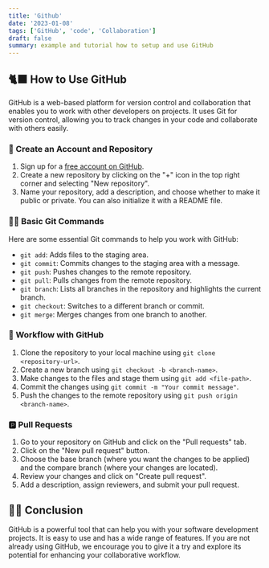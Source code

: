 ```yaml
---
title: 'Github'
date: '2023-01-08'
tags: ['GitHub', 'code', 'Collaboration']
draft: false
summary: example and tutorial how to setup and use GitHub
---
```


## 🐈‍⬛ How to Use GitHub

GitHub is a web-based platform for version control and collaboration that enables you to work with other developers on projects. It uses Git for version control, allowing you to track changes in your code and collaborate with others easily.

### 👾 Create an Account and Repository

1. Sign up for a [free account on GitHub](https://github.com/join).
2. Create a new repository by clicking on the "+" icon in the top right corner and selecting "New repository".
3. Name your repository, add a description, and choose whether to make it public or private. You can also initialize it with a README file.

### 🧑‍💻 Basic Git Commands

Here are some essential Git commands to help you work with GitHub:

- `git add`: Adds files to the staging area.
- `git commit`: Commits changes to the staging area with a message.
- `git push`: Pushes changes to the remote repository.
- `git pull`: Pulls changes from the remote repository.
- `git branch`: Lists all branches in the repository and highlights the current branch.
- `git checkout`: Switches to a different branch or commit.
- `git merge`: Merges changes from one branch to another.

### 🔁 Workflow with GitHub

1. Clone the repository to your local machine using `git clone <repository-url>`.
2. Create a new branch using `git checkout -b <branch-name>`.
3. Make changes to the files and stage them using `git add <file-path>`.
4. Commit the changes using `git commit -m "Your commit message"`.
5. Push the changes to the remote repository using `git push origin <branch-name>`.

### 🅿️ Pull Requests

1. Go to your repository on GitHub and click on the "Pull requests" tab.
2. Click on the "New pull request" button.
3. Choose the base branch (where you want the changes to be applied) and the compare branch (where your changes are located).
4. Review your changes and click on "Create pull request".
5. Add a description, assign reviewers, and submit your pull request.

## 💁‍♂️ Conclusion

GitHub is a powerful tool that can help you with your software development projects. It is easy to use and has a wide range of features. If you are not already using GitHub, we encourage you to give it a try and explore its potential for enhancing your collaborative workflow.
